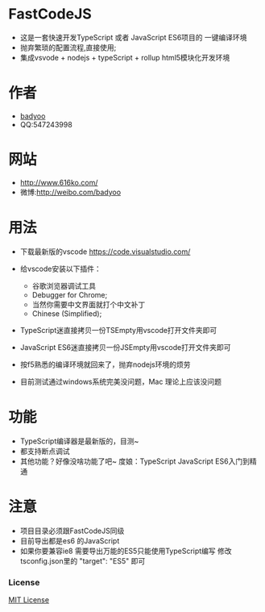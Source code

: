 # FastCodeJS
* 这是一套快速开发TypeScript 或者 JavaScript ES6项目的 一键编译环境
* 抛弃繁琐的配置流程,直接使用;
* 集成vsvode + nodejs + typeScript + rollup html5模块化开发环境
# 作者
* [badyoo](https://github.com/badyoo)
* QQ:547243998

# 网站
* http://www.616ko.com/
* 微博:http://weibo.com/badyoo

# 用法
* 下载最新版的vscode https://code.visualstudio.com/
* 给vscode安装以下插件：
  * 谷歌浏览器调试工具
  * Debugger for Chrome;
  * 当然你需要中文界面就打个中文补丁
  * Chinese (Simplified);
* TypeScript迷直接拷贝一份TSEmpty用vscode打开文件夹即可
* JavaScript ES6迷直接拷贝一份JSEmpty用vscode打开文件夹即可
* 按f5熟悉的编译环境就回来了，抛弃nodejs环境的烦劳

* 目前测试通过windows系统完美没问题，Mac 理论上应该没问题

# 功能
* TypeScript编译器是最新版的，目测~
* 都支持断点调试
* 其他功能？好像没啥功能了吧~ 度娘：TypeScript JavaScript ES6入门到精通

# 注意
* 项目目录必须跟FastCodeJS同级
* 目前导出都是es6 的JavaScript 
* 如果你要兼容ie8 需要导出万能的ES5只能使用TypeScript编写
  修改tsconfig.json里的 "target": "ES5" 即可


### License
[MIT License](https://github.com/badyoo/FastCodeJS/blob/master/LICENSE)
